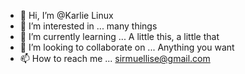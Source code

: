 - 👋 Hi, I’m @Karlie Linux
- 👀 I’m interested in ... many things
- 🌱 I’m currently learning ... A little this, a little that
- 💞️ I’m looking to collaborate on ... Anything you want
- 📫 How to reach me ... sirmuellise@gmail.com

<!---
karlielise/karlielise is a ✨ special ✨ repository because its `README.md` (this file) appears on your GitHub profile.
You can click the Preview link to take a look at your changes.
--->
